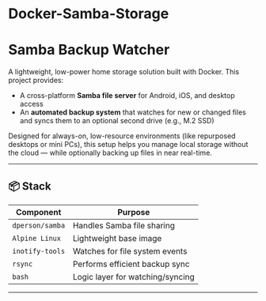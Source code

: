 # Docker-Samba-Storage

# Samba Backup Watcher

A lightweight, low-power home storage solution built with Docker. This project provides:
- A cross-platform **Samba file server** for Android, iOS, and desktop access
- An **automated backup system** that watches for new or changed files and syncs them to an optional second drive (e.g., M.2 SSD)

Designed for always-on, low-resource environments (like repurposed desktops or mini PCs), this setup helps you manage local storage without the cloud — while optionally backing up files in near real-time.

---

## 📦 Stack

| Component     | Purpose                        |
|---------------|--------------------------------|
| `dperson/samba` | Handles Samba file sharing      |
| `Alpine Linux`  | Lightweight base image         |
| `inotify-tools` | Watches for file system events |
| `rsync`         | Performs efficient backup sync |
| `bash`          | Logic layer for watching/syncing |

---


